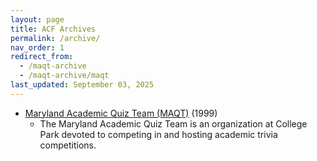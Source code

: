 ```yaml
---
layout: page
title: ACF Archives
permalink: /archive/
nav_order: 1
redirect_from:
  - /maqt-archive
  - /maqt-archive/maqt
last_updated: September 03, 2025
---
```


* [Maryland Academic Quiz Team (MAQT)](maqt) (1999)
  * The Maryland Academic Quiz Team is an organization at College Park devoted to competing in and hosting academic trivia competitions.
